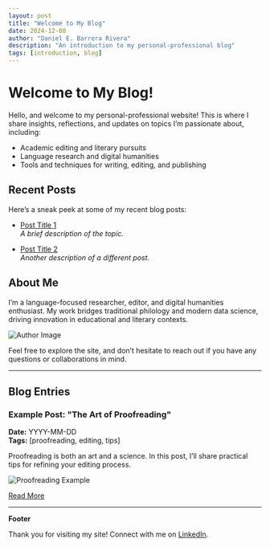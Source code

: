 ```yaml
---
layout: post
title: "Welcome to My Blog"
date: 2024-12-08
author: "Daniel E. Barrera Rivera"
description: "An introduction to my personal-professional blog"
tags: [introduction, blog]
---
```


# Welcome to My Blog!

Hello, and welcome to my personal-professional website! This is where I share insights, reflections, and updates on topics I’m passionate about, including:

- Academic editing and literary pursuits
- Language research and digital humanities
- Tools and techniques for writing, editing, and publishing

## Recent Posts

Here’s a sneak peek at some of my recent blog posts:

- [Post Title 1](#)  
  *A brief description of the topic.*
  
- [Post Title 2](#)  
  *Another description of a different post.*

## About Me

I’m a language-focused researcher, editor, and digital humanities enthusiast. My work bridges traditional philology and modern data science, driving innovation in educational and literary contexts.

![Author Image](assets/images/author.jpg)

Feel free to explore the site, and don’t hesitate to reach out if you have any questions or collaborations in mind.

---

## Blog Entries

### Example Post: "The Art of Proofreading"
**Date:** YYYY-MM-DD  
**Tags:** [proofreading, editing, tips]

Proofreading is both an art and a science. In this post, I’ll share practical tips for refining your editing process.

![Proofreading Example](assets/images/proofreading.jpg)

[Read More](#)

---

**Footer**

Thank you for visiting my site! Connect with me on [LinkedIn](https://linkedin.com/in/danielbarrera-neophilology).